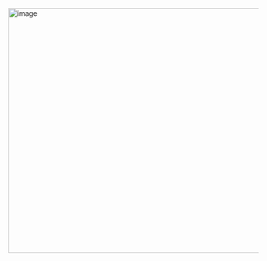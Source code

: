 <img width="957" height="494" alt="image" src="https://github.com/user-attachments/assets/b31f4c0c-7203-4574-9f7c-5fdc5faad83e" />
